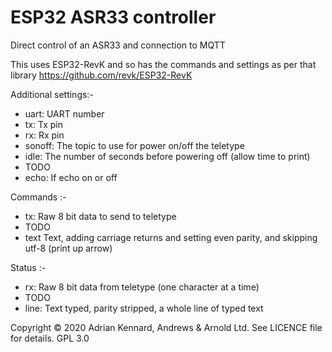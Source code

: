 # ESP32 ASR33 controller

Direct control of an ASR33 and connection to MQTT

This uses ESP32-RevK and so has the commands and settings as per that library
https://github.com/revk/ESP32-RevK

Additional settings:-
- uart:	UART number
- tx:	Tx pin
- rx:	Rx pin
- sonoff:	The topic to use for power on/off the teletype
- idle:	The number of seconds before powering off (allow time to print)
- TODO
- echo:	If echo on or off

Commands :-
- tx:	Raw 8 bit data to send to teletype
- TODO
- text	Text, adding carriage returns and setting even parity, and skipping utf-8 (print up arrow)

Status :-
- rx:	Raw 8 bit data from teletype (one character at a time)
- TODO
- line:	Text typed, parity stripped, a whole line of typed text

Copyright © 2020 Adrian Kennard, Andrews & Arnold Ltd. See LICENCE file for details. GPL 3.0
